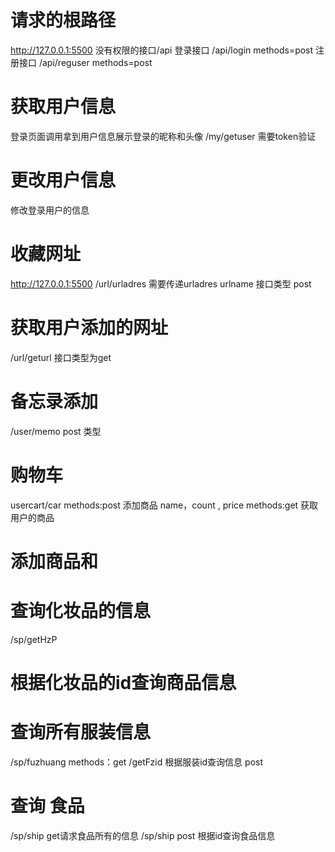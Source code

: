 # 请求的根路径
http://127.0.0.1:5500
没有权限的接口/api
登录接口 /api/login   methods=post
注册接口 /api/reguser   methods=post

# 获取用户信息
登录页面调用拿到用户信息展示登录的昵称和头像  /my/getuser   需要token验证

# 更改用户信息
修改登录用户的信息



# 收藏网址
http://127.0.0.1:5500
/url/urladres
需要传递urladres urlname  接口类型 post

# 获取用户添加的网址
/url/geturl    接口类型为get


# 备忘录添加
/user/memo 
post 类型

# 购物车
usercart/car   methods:post  添加商品
name，count , price 
methods:get  获取用户的商品

# 添加商品和



# 查询化妆品的信息
/sp/getHzP
# 根据化妆品的id查询商品信息


# 查询所有服装信息
/sp/fuzhuang
methods：get
/getFzid  根据服装id查询信息 post

# 查询 食品
/sp/ship  get请求食品所有的信息
/sp/ship  post 根据id查询食品信息